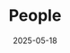 ---
title: People
date: 2025-05-18

type: landing

sections:
  - block: people
    content:
      title: Meet our Team
      # Choose which groups/teams of users to display.
      #   Edit `user_groups` in each user's profile to add them to one or more of these groups.
      user_groups:
          - Principal Investigators
          - Postdocs
          - Technicians
          - PhD candidates
          - Master students
          - Visitors
          - Previous members
      sort_by: Params.last_name
      sort_ascending: true
    design:
      show_interests: false
      show_role: true
      show_social: true
---